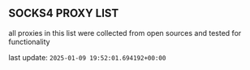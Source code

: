 ## SOCKS4 PROXY LIST

all proxies in this list were collected from open sources and tested for functionality

last update: `2025-01-09 19:52:01.694192+00:00`